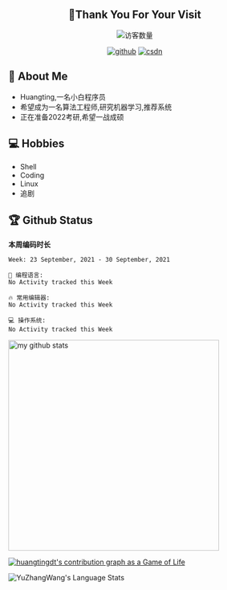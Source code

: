 <h2 align="center">👋Thank You For Your Visit</h2>
<div align="center">
<img src="https://profile-counter.glitch.me/Huangtingdt/count.svg" alt="访客数量">
</div>
  <p align="center">
    <a href="https://github.com/Huangtingdt/Huangtingdt"><img src="https://img.shields.io/badge/GitHub-ff79c6" alt="github"></a>
    <a href="https://blog.csdn.net/qq_43531216"><img src="https://img.shields.io/badge/CSDN-cf000e" alt="csdn"></a>
  </p>

## 🤵 About Me

  - Huangting,一名小白程序员
  - 希望成为一名算法工程师,研究机器学习,推荐系统
  - 正在准备2022考研,希望一战成硕

## 💻 Hobbies

  - Shell
  - Coding
  - Linux
  - 追剧

## 🏆 Github Status



  **本周编码时长**

  <!--START_SECTION:waka-->
```text
Week: 23 September, 2021 - 30 September, 2021

💬 编程语言: 
No Activity tracked this Week

🔥 常用编辑器: 
No Activity tracked this Week

💻 操作系统: 
No Activity tracked this Week

```


<!--END_SECTION:waka-->

<p align="left">
<img src="https://github-readme-stats.vercel.app/api?username=huangtingdt&show_icons=true&theme=tokyonight" alt="my github stats" width="420"/>
</P>

  [![huangtingdt's contribution graph as a Game of Life](https://github4life.herokuapp.com/huangtingdt.gif)](https://github4life.herokuapp.com/huangtingdt)

![YuZhangWang's Language Stats](https://github-readme-stats.anuraghazra1.vercel.app/api/top-langs/?username=huangtingdt&show_icons=true)

